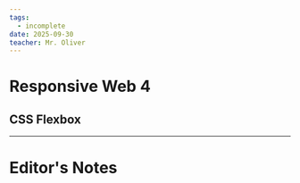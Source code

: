 ```yaml
---
tags:
  - incomplete
date: 2025-09-30
teacher: Mr. Oliver
---
```

# Responsive Web 4
## CSS Flexbox


----------------------------------------------------------------
# Editor's Notes